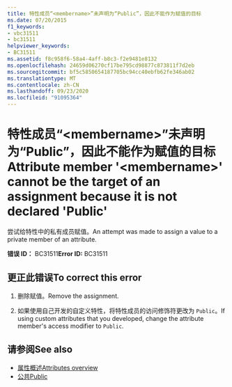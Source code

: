 ```yaml
---
title: 特性成员“<membername>”未声明为“Public”，因此不能作为赋值的目标
ms.date: 07/20/2015
f1_keywords:
- vbc31511
- bc31511
helpviewer_keywords:
- BC31511
ms.assetid: f8c958f6-58a4-4aff-b8c3-f2e9481e8132
ms.openlocfilehash: 24659d06270cf17be795cd98877c873811f7d2eb
ms.sourcegitcommit: bf5c5850654187705bc94cc40ebfb62fe346ab02
ms.translationtype: MT
ms.contentlocale: zh-CN
ms.lasthandoff: 09/23/2020
ms.locfileid: "91095364"
---
```

# <a name="attribute-member-membername-cannot-be-the-target-of-an-assignment-because-it-is-not-declared-public"></a><span data-ttu-id="b5798-102">特性成员“\<membername>”未声明为“Public”，因此不能作为赋值的目标</span><span class="sxs-lookup"><span data-stu-id="b5798-102">Attribute member '\<membername>' cannot be the target of an assignment because it is not declared 'Public'</span></span>

<span data-ttu-id="b5798-103">尝试给特性中的私有成员赋值。</span><span class="sxs-lookup"><span data-stu-id="b5798-103">An attempt was made to assign a value to a private member of an attribute.</span></span>  
  
 <span data-ttu-id="b5798-104">**错误 ID：** BC31511</span><span class="sxs-lookup"><span data-stu-id="b5798-104">**Error ID:** BC31511</span></span>  
  
## <a name="to-correct-this-error"></a><span data-ttu-id="b5798-105">更正此错误</span><span class="sxs-lookup"><span data-stu-id="b5798-105">To correct this error</span></span>  
  
1. <span data-ttu-id="b5798-106">删除赋值。</span><span class="sxs-lookup"><span data-stu-id="b5798-106">Remove the assignment.</span></span>  
  
2. <span data-ttu-id="b5798-107">如果使用自己开发的自定义特性，将特性成员的访问修饰符更改为 `Public`。</span><span class="sxs-lookup"><span data-stu-id="b5798-107">If using custom attributes that you developed, change the attribute member's access modifier to `Public`.</span></span>  
  
## <a name="see-also"></a><span data-ttu-id="b5798-108">请参阅</span><span class="sxs-lookup"><span data-stu-id="b5798-108">See also</span></span>

- [<span data-ttu-id="b5798-109">属性概述</span><span class="sxs-lookup"><span data-stu-id="b5798-109">Attributes overview</span></span>](../programming-guide/concepts/attributes/index.md)
- [<span data-ttu-id="b5798-110">公共</span><span class="sxs-lookup"><span data-stu-id="b5798-110">Public</span></span>](../language-reference/modifiers/public.md)
